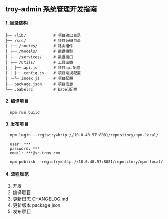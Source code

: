 ## troy-admin 系统管理开发指南


#### 1. 目录结构
```
├── /lib/            # 项目输出目录
├── /src/            # 项目源码目录
│ ├── /routes/       # 路由组件
│ ├── /models/       # 数据模型
│ ├── /services/     # 数据接口
│ ├── /utils/        # 工具函数
│ │ ├── api.js       # 项目api配置
│ │ ├── config.js    # 项目常规配置
│ └─└─ index.js      # 项目配置
├── package.json     # 项目信息
└── .babelrc         # babel配置
```
#### 2. 编译项目
```
  npm run build
```

#### 3. 发布项目
```
  npm login --registry=http://10.0.40.57:8081/repository/npm-local/
  
  user: ***
  password: ***
  email: ***@sc-troy.com

  npm publish --registry=http://10.0.40.57:8081/repository/npm-local/
```

#### 4. 流程规范
  
  1. 开发
  2. 编译项目  
  3. 更新日志  CHANGELOG.md
  4. 更新版本  package.json
  5. 发布项目